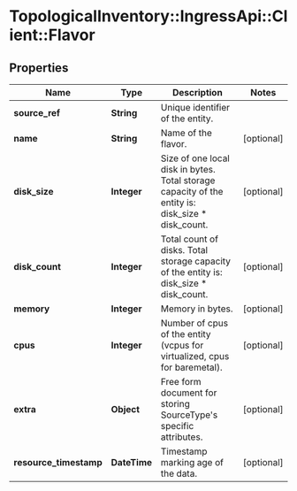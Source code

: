 # TopologicalInventory::IngressApi::Client::Flavor

## Properties
Name | Type | Description | Notes
------------ | ------------- | ------------- | -------------
**source_ref** | **String** | Unique identifier of the entity. | 
**name** | **String** | Name of the flavor. | [optional] 
**disk_size** | **Integer** | Size of one local disk in bytes. Total storage capacity of the entity is: disk_size * disk_count. | [optional] 
**disk_count** | **Integer** | Total count of disks. Total storage capacity of the entity is: disk_size * disk_count. | [optional] 
**memory** | **Integer** | Memory in bytes. | [optional] 
**cpus** | **Integer** | Number of cpus of the entity (vcpus for virtualized, cpus for baremetal). | [optional] 
**extra** | **Object** | Free form document for storing SourceType&#39;s specific attributes. | [optional] 
**resource_timestamp** | **DateTime** | Timestamp marking age of the data. | [optional] 


